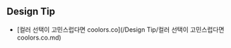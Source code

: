 ## Design Tip

- [컬러 선택이 고민스럽다면 coolors.co](/Design Tip/컬러 선택이 고민스럽다면 coolors.co.md)

